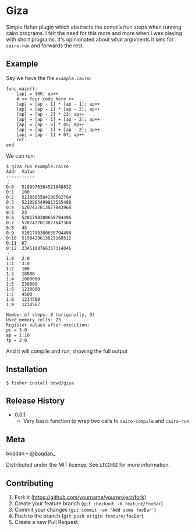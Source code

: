 # Giza

Simple fisher plugin which abstracts the compile/run steps when running cairo programs.
I felt the need for this more and more when I was playing with short programs.
It's opinionated about what arguments it sets for `cairo-run` and forwards the rest.

## Example
Say we have the file `example.cairo`:

```
func main():
    [ap] = 100; ap++
    # << Your code here >>
    [ap] = [ap - 1] * [ap - 1]; ap++
    [ap] = [ap - 1] * [ap - 2]; ap++
    [ap] = [ap - 2] * 23; ap++
    [ap] = [ap - 1] + [ap - 2]; ap++
    [ap] = [ap - 5] * 45; ap++
    [ap] = [ap - 1] + [ap - 2]; ap++
    [ap] = [ap - 1] + 67; ap++
    ret
end
```

We can run:

```
$ giza run example.cairo
Addr  Value
-----------
⋮
0:0   5189976364521848832
0:1   100
0:2   5210805504208502784
0:3   5210805499913535488
0:4   5207427813077843968
0:5   23
0:6   5201798300658794496
0:7   5207427813077647360
0:8   45
0:9   5201798300658794496
0:10  5198420613823168512
0:11  67
0:12  2345108766317314046
⋮
1:0   2:0
1:1   3:0
1:2   100
1:3   10000
1:4   1000000
1:5   230000
1:6   1230000
1:7   4500
1:8   1234500
1:9   1234567

Number of steps: 9 (originally, 9)
Used memory cells: 23
Register values after execution:
pc = 3:0
ap = 1:10
fp = 2:0
```

And it will compile and run, showing the full output

## Installation

```
$ fisher install bowd/giza
```

## Release History

* 0.0.1
    * Very basic function to wrap two calls to `cairo-compile` and `cairo-run`

## Meta

boqdan – [@boqdan_](https://twitter.com/boqdan_)

Distributed under the MIT license. See ``LICENSE`` for more information.

## Contributing

1. Fork it (<https://github.com/yourname/yourproject/fork>)
2. Create your feature branch (`git checkout -b feature/fooBar`)
3. Commit your changes (`git commit -am 'Add some fooBar'`)
4. Push to the branch (`git push origin feature/fooBar`)
5. Create a new Pull Request
